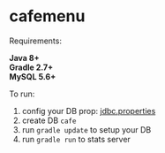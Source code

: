 # cafemenu

Requirements: 

**Java 8+  
Gradle 2.7+  
MySQL 5.6+**  

To run:  

1. config your DB prop: [jdbc.properties](https://github.com/iatsyk/cafemenu/blob/master/src/main/resources/jdbc.properties  )
1. create DB `cafe`  
1. run `gradle update` to setup your DB  
1. run `gradle run` to stats server  
